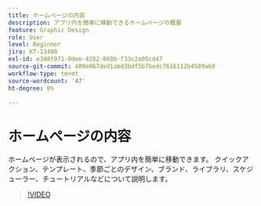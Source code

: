 ```yaml
---
title: ホームページの内容
description: アプリ内を簡単に移動できるホームページの概要
feature: Graphic Design
role: User
level: Beginner
jira: KT-13408
exl-id: e348f971-0dee-4282-860b-f33c2a05cd47
source-git-commit: 409e067ded1abd3bdf5b7bedc7616112b4589a60
workflow-type: tm+mt
source-wordcount: '47'
ht-degree: 0%

---
```


# ホームページの内容

ホームページが表示されるので、アプリ内を簡単に移動できます。 クイックアクション、テンプレート、季節ごとのデザイン、ブランド、ライブラリ、スケジューラー、チュートリアルなどについて説明します。

>[!VIDEO](https://video.tv.adobe.com/v/3426924?quality=12&learn=on&hidetitle=true)
